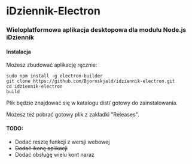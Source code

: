 # iDziennik-Electron

### Wieloplatformowa aplikacja desktopowa dla modułu Node.js iDziennik

#### Instalacja

Możesz zbudować aplikację ręcznie:
```
sudo npm install -g electron-builder
git clone https://github.com/Bjornskjald/idziennik-electron.git
cd idziennik-electron
build
``` 
Plik będzie znajdować się w katalogu dist/ gotowy do zainstalowania.

Możesz też pobrać gotowy plik z zakładki "Releases".

#### TODO:

- Dodać resztę funkcji z wersji webowej
- ~~Dodać ikonę aplikacji~~
- Dodać obsługę wielu kont naraz